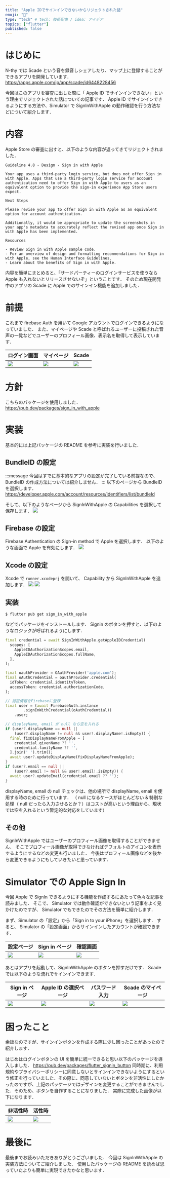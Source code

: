 ```yaml
---
title: "Apple IDでサインインできないからリジェクトされた話"
emoji: "💨"
type: "tech" # tech: 技術記事 / idea: アイデア
topics: ["flutter"]
published: false
---
```


# はじめに
N-thy では Scade という音を録音しシェアしたり、マップ上に登録することができるアプリを開発しています．
https://apps.apple.com/jp/app/scade/id6448228456

今回はこのアプリを審査に出した際に「 Apple ID でサインインできない」という理由でリジェクトされた話についての記事です．
Apple ID でサインインできるようにする方法や、Simulator で SignInWithApple の動作確認を行う方法などについて紹介します．

# 内容
Apple Store の審査に出すと、以下のような内容が返ってきてリジェクトされました．
```
Guideline 4.8 - Design - Sign in with Apple

Your app uses a third-party login service, but does not offer Sign in with Apple. Apps that use a third-party login service for account authentication need to offer Sign in with Apple to users as an equivalent option to provide the sign-in experience App Store users expect.

Next Steps

Please revise your app to offer Sign in with Apple as an equivalent option for account authentication.

Additionally, it would be appropriate to update the screenshots in your app's metadata to accurately reflect the revised app once Sign in with Apple has been implemented.

Resources

- Review Sign in with Apple sample code.
- For an overview of design and formatting recommendations for Sign in with Apple, see the Human Interface Guidelines.
- Learn about the benefits of Sign in with Apple.
```

内容を簡単にまとめると、「サードパーティーのログインサービスを使うなら Apple も入れないとリリースさせないぞ」ということです．
そのため現在開発中のアプリの Scade に Apple でのサインイン機能を追加しました．

# 前提
これまで firebase Auth を用いて Google アカウントでログインできるようになっていました．
また、マイページや Scade と呼ばれるユーザーに投稿された音声の一覧などでユーザーのプロフィール画像、表示名を取得して表示しています．

| ログイン画面 | マイページ | Scade |
| --- | --- | --- |
| ![](https://storage.googleapis.com/zenn-user-upload/eb04cd6d0ab3-20230525.jpeg) | ![](https://storage.googleapis.com/zenn-user-upload/f179ba5dc9a0-20230525.jpeg) | ![](https://storage.googleapis.com/zenn-user-upload/8164ed21ff54-20230525.jpeg) |

# 方針
こちらのパッケージを使用しました．
https://pub.dev/packages/sign_in_with_apple

# 実装
基本的には上記パッケージの README を参考に実装を行いました．
## BundleID の設定
:::message
今回はすでに基本的なアプリの設定が完了している前提なので、 BundleID の作成方法については紹介しません．
:::
以下のページから BundleID を選択します．
https://developer.apple.com/account/resources/identifiers/list/bundleId

そして、以下のようなページから SignInWithApple の Capabilities を選択して保存します．
![](https://storage.googleapis.com/zenn-user-upload/d16b4e8f535e-20230621.png)

## Firebase の設定
Firebase Authentication の Sign-in method で Apple を選択します．
以下のような画面で Apple を有効にします．
![](https://storage.googleapis.com/zenn-user-upload/755d4f69c48a-20230621.png)

## Xcode の設定
Xcode で `runner.xcodeprj` を開いて、 Capability から SignInWithApple を追加します．
![](https://storage.googleapis.com/zenn-user-upload/62a4e9b8da91-20230621.png)
![](https://storage.googleapis.com/zenn-user-upload/c45e7433fae6-20230621.png)

## 実装
```
$ flutter pub get sign_in_with_apple
```
などでパッケージをインストールします．
Signin のボタンを押すと、以下のようなロジックが呼ばれるようにします．
```dart
final credential = await SignInWithApple.getAppleIDCredential(
  scopes: [
    AppleIDAuthorizationScopes.email,
    AppleIDAuthorizationScopes.fullName,
  ],
);

final oauthProvider = OAuthProvider('apple.com');
final oAuthCredential = oauthProvider.credential(
  idToken: credential.identityToken,
  accessToken: credential.authorizationCode,
);

// 認証情報をFirebaseに登録
final user = (await FirebaseAuth.instance
        .signInWithCredential(oAuthCredential))
    .user;

// displayName, email が null なら空を入れる
if (user?.displayName == null ||
    (user?.displayName != null && user!.displayName!.isEmpty)) {
  final fixDisplayNameFromApple = [
    credential.givenName ?? '',
    credential.familyName ?? '',
  ].join(' ').trim();
  await user?.updateDisplayName(fixDisplayNameFromApple);
}
if (user?.email == null ||
    (user?.email != null && user!.email!.isEmpty)) {
  await user?.updateEmail(credential.email ?? '');
}
```

displayName, email の null チェックは、他の場所で displayName, email を使用する時のために行っています．
（ null になるケースがほとんどない & 特別な処理（ null だったら入力させるとか？）はコストが高いという理由から、現状では空を入れるという暫定的な対応をしています）

## その他
SignInWithApple ではユーザーのプロフィール画像を取得することができません．
そこでプロフィール画像が取得できなければデフォルトのアイコンを表示するようにするなどの変更も行いました．
今後はプロフィール画像などを後から変更できるようにもしていきたいと思っています．

# Simulator での Apple Sign In
今回 Apple で SignIn できるようにする機能を作成するにあたって色々な記事を読みました．
そこで、 Simulator では動作確認ができないという記事をよく見かけたのですが、 Simulator でもできたのでその方法を簡単に紹介します．

まず、Simulator の「設定」から「Sign in to your iPhone」を選択します．
すると、 Simulator の「設定画面」からサインインしたアカウントが確認できます．

| 設定ページ | Sign in ページ | 確認画面 |
| --- | --- | --- |
| ![](https://storage.googleapis.com/zenn-user-upload/4453e28c60a2-20230621.png) | ![](https://storage.googleapis.com/zenn-user-upload/de02a6165ed7-20230621.png) | ![](https://storage.googleapis.com/zenn-user-upload/089a5468aa23-20230621.png) |

あとはアプリを起動して、SignInWithApple のボタンを押すだけです．
Scade では以下のような流れでサインインできます．

| Sign in ページ | Apple ID の選択ページ | パスワード入力 | Scade のマイページ |
| --- | --- | --- | --- |
| ![](https://storage.googleapis.com/zenn-user-upload/dd2ab8a5c2cc-20230621.png) | ![](https://storage.googleapis.com/zenn-user-upload/4c27398221cb-20230621.png) | ![](https://storage.googleapis.com/zenn-user-upload/0dd484f06d95-20230621.png) | ![](https://storage.googleapis.com/zenn-user-upload/9297da9168fa-20230621.png) |

# 困ったこと
余談なのですが、サインインボタンを作成する際に少し困ったことがあったので紹介します．

はじめはログインボタンの UI を簡単に統一できると思い以下のパッケージを導入しました．
https://pub.dev/packages/flutter_signin_button
同時期に、利用規約やプライバシーポリシーに同意しないとサインインできないようにするという修正を行っていました．その際に、同意していないとボタンを非活性にしたかったのですが、上記のパッケージではデザインを変更することができませんでした．そのため、ボタンを自作することになりました．
実際に完成した画像が以下になります．

| 非活性時 | 活性時 |
| --- | --- |
| ![](https://storage.googleapis.com/zenn-user-upload/3e752f21ffc1-20230621.png) | ![](https://storage.googleapis.com/zenn-user-upload/03e1136fcbb0-20230621.png) |

# 最後に
最後までお読みいただきありがとうございました．
今回は SignInWithApple の実装方法についてご紹介しました．
使用したパッケージの README を読めば思っていたよりも簡単に実現できたかなと思います．
